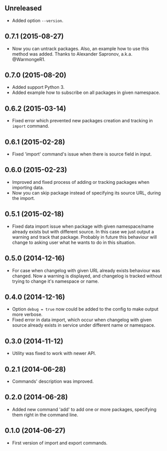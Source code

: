 ## Unreleased

* Added option `--version`.

## 0.7.1 (2015-08-27)

* Now you can untrack packages.
Also, an example how to use this method was added.
Thanks to Alexander Sapronov, a.k.a. @WarmongeR1.

## 0.7.0 (2015-08-20)

* Added support Python 3.
* Added example how to subscribe on all packages in given namespace.

## 0.6.2 (2015-03-14)

* Fixed error which prevented new packages creation and tracking in `import` command.

## 0.6.1 (2015-02-28)

* Fixed 'import' command's issue when there is
  source field in input.

## 0.6.0 (2015-02-23)

* Improved and fixed process of adding or tracking
  packages when importing data.
* Now you can skip package instead of specifying
  its source URL, during the import.

## 0.5.1 (2015-02-18)

* Fixed data import issue when package with given
  namespace/name already exists but with different
  source. In this case we just output a warning
  and track that package. Probably in future
  this behaviour will change to asking user
  what he wants to do in this situation.

## 0.5.0 (2014-12-16)

* For case when changelog with given URL already exists
  behaviour was changed. Now a warning is displayed, and
  changelog is tracked without trying to change it's
  namespace or name.

## 0.4.0 (2014-12-16)

* Option `debug = true` now could be added to the config to make output more verbose.
* Fixed error in data import, which occur when changelog with given source
  already exists in service under different name or namespace.

## 0.3.0 (2014-11-12)

* Utility was fixed to work with newer API.

## 0.2.1 (2014-06-28)

* Commands' description was improved.

## 0.2.0 (2014-06-28)

* Added new command 'add' to add one or more packages, specifying them
  right in the command line.

## 0.1.0 (2014-06-27)

* First version of import and export commands.
